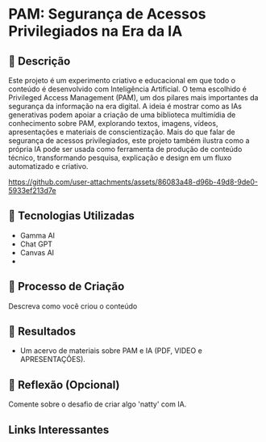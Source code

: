 # PAM: Segurança de Acessos Privilegiados na Era da IA

## 📒 Descrição
Este projeto é um experimento criativo e educacional em que todo o conteúdo é desenvolvido com Inteligência Artificial. O tema escolhido é Privileged Access Management (PAM), um dos pilares mais importantes da segurança da informação na era digital.
A ideia é mostrar como as IAs generativas podem apoiar a criação de uma biblioteca multimídia de conhecimento sobre PAM, explorando textos, imagens, vídeos, apresentações e materiais de conscientização.
Mais do que falar de segurança de acessos privilegiados, este projeto também ilustra como a própria IA pode ser usada como ferramenta de produção de conteúdo técnico, transformando pesquisa, explicação e design em um fluxo automatizado e criativo.

https://github.com/user-attachments/assets/86083a48-d96b-49d8-9de0-5933ef213d7e


## 🤖 Tecnologias Utilizadas
- Gamma AI
- Chat GPT
- Canvas AI
- 
## 🧐 Processo de Criação
Descreva como você criou o conteúdo

## 🚀 Resultados
- Um acervo de materiais sobre PAM e IA (PDF, VIDEO e APRESENTAÇÕES).

## 💭 Reflexão (Opcional)
Comente sobre o desafio de criar algo 'natty' com IA.




## Links Interessantes

